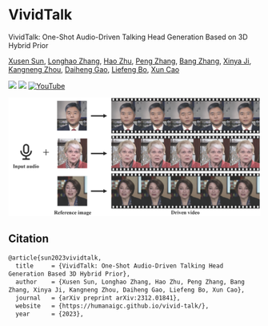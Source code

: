 # VividTalk
VividTalk: One-Shot Audio-Driven Talking Head Generation Based on 3D Hybrid Prior

[Xusen Sun](https://dblp.org/pid/308/0824), [Longhao Zhang](https://scholar.google.com/citations?user=qkJD6c0AAAAJ&hl=zh-CN), [Hao Zhu](http://zhuhao.cc/home/), [Peng Zhang](https://scholar.google.com/citations?user=QTgxKmkAAAAJ&hl=zh-CN), [Bang Zhang](https://dblp.org/pid/11/4046.html), [Xinya Ji](https://dblp.org/pid/290/1747), [Kangneng Zhou](https://scholar.google.com.hk/citations?user=y1vvxWYAAAAJ&hl=zh-CN), [Daiheng Gao](https://tomguluson92.github.io/), [Liefeng Bo](https://scholar.google.com/citations?user=FJwtMf0AAAAJ&hl=zh-CN), [Xun Cao](https://scholar.google.com/citations?user=8hZIngIAAAAJ&hl=zh-CN&oi=ao)

<a href='https://humanaigc.github.io/vivid-talk/'><img src='https://img.shields.io/badge/Project-Page-Green'></a> <a href='https://arxiv.org/pdf/2312.01841.pdf'><img src='https://img.shields.io/badge/Paper-Arxiv-red'></a> [![YouTube](https://badges.aleen42.com/src/youtube.svg)](https://www.youtube.com/watch?v=lJVzt7JCe_4)

![Teaser Image](docs/teaser.png "Teaser")

## Citation	

```
@article{sun2023vividtalk,
  title     = {VividTalk: One-Shot Audio-Driven Talking Head Generation Based 3D Hybrid Prior},
  author    = {Xusen Sun, Longhao Zhang, Hao Zhu, Peng Zhang, Bang Zhang, Xinya Ji, Kangneng Zhou, Daiheng Gao, Liefeng Bo, Xun Cao},
  journal   = {arXiv preprint arXiv:2312.01841},
  website   = {https://humanaigc.github.io/vivid-talk/},
  year      = {2023},
```
